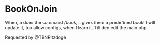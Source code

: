# BookOnJoin
When, a does the command /book, it gives them a predefined book! I will update it, too allow configs, when I learn it. Till den edit the main.php.

Requested by @TBNRitzdoge
